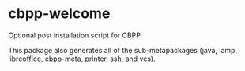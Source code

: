 # cbpp-welcome
Optional post installation script for CBPP

This package also generates all of the sub-metapackages (java, lamp, libreoffice, cbpp-meta, printer, ssh, and vcs).
